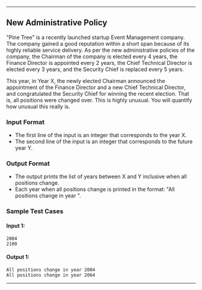 
---

## New Administrative Policy

"Pine Tree" is a recently launched startup Event Management company. The company gained a good reputation within a short span because of its highly reliable service delivery. As per the new administrative policies of the company, the Chairman of the company is elected every 4 years, the Finance Director is appointed every 2 years, the Chief Technical Director is elected every 3 years, and the Security Chief is replaced every 5 years.

This year, in Year X, the newly elected Chairman announced the appointment of the Finance Director and a new Chief Technical Director, and congratulated the Security Chief for winning the recent election. That is, all positions were changed over. This is highly unusual. You will quantify how unusual this really is.

### Input Format

- The first line of the input is an integer that corresponds to the year X.
- The second line of the input is an integer that corresponds to the future year Y.

### Output Format

- The output prints the list of years between X and Y inclusive when all positions change.
- Each year when all positions change is printed in the format: "All positions change in year <year>".

### Sample Test Cases

#### Input 1:
```
2004
2100
```

#### Output 1:
```
All positions change in year 2004
All positions change in year 2064
```

---